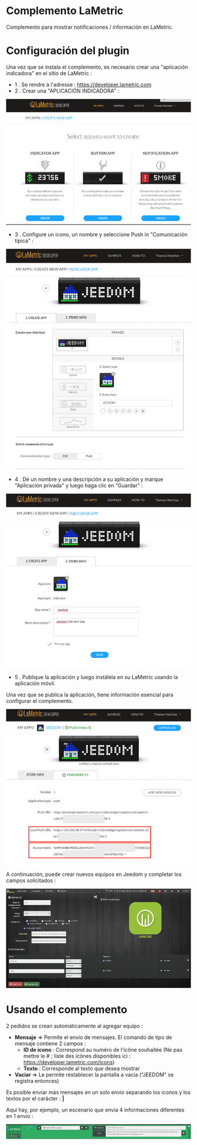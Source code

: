# Complemento LaMetric

Complemento para mostrar notificaciones / información en LaMetric.

# Configuración del plugin 

Una vez que se instala el complemento, es necesario crear una "aplicación indicadora" en el sitio de LaMetric :

-   1 \. Se rendre à l'adresse : <https://developer.lametric.com>
-   2 \. Crear una "APLICACIÓN INDICADORA" :

![lametric1](./images/lametric1.png)

-   3 \. Configure un icono, un nombre y seleccione Push in "Comunicación típica" :

![lametric2](./images/lametric2.png)

-   4 \. Dé un nombre y una descripción a su aplicación y marque "Aplicación privada" y luego haga clic en "Guardar" :

![lametric3](./images/lametric3.png)

-   5 \. Publique la aplicación y luego instálela en su LaMetric usando la aplicación móvil.

Una vez que se publica la aplicación, tiene información esencial para configurar el complemento.

![lametric4](./images/lametric4.png)

A continuación, puede crear nuevos equipos en Jeedom y completar los campos solicitados :

![lametric5](./images/lametric5.png)

# Usando el complemento 

2 pedidos se crean automáticamente al agregar equipo :

-   **Mensaje** ⇒ Permite el envío de mensajes. El comando de tipo de mensaje contiene 2 campos : 
    - **ID de icono** : Correspond au numéro de l'icône souhaitée (Ne pas mettre le \# ; liste des icônes disponibles ici : <https://developer.lametric.com/icons>)
    - **Texto** : Corresponde al texto que desea mostrar
-   **Vaciar** ⇒ Le permite restablecer la pantalla a vacía ("JEEDOM" se registra entonces)

Es posible enviar más mensajes en un solo envío separando los iconos y los textos por el carácter : **|**

Aquí hay, por ejemplo, un escenario que envía 4 informaciones diferentes en 1 envío :

![lametric6](./images/lametric6.png)
